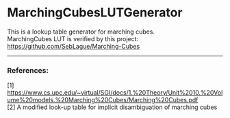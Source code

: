 # MarchingCubesLUTGenerator

This is a lookup table generator for marching cubes.  
MarchingCubes LUT is verified by this project: https://github.com/SebLague/Marching-Cubes    
  
---  
### References:
[1] https://www.cs.upc.edu/~virtual/SGI/docs/1.%20Theory/Unit%2010.%20Volume%20models.%20Marching%20Cubes/Marching%20Cubes.pdf  
[2] A modified look-up table for implicit disambiguation of marching cubes
